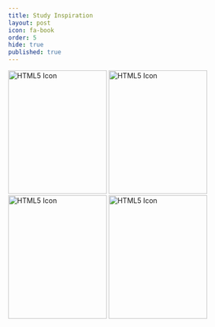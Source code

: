 ```yaml
---
title: Study Inspiration
layout: post
icon: fa-book
order: 5
hide: true
published: true
---
```

<html>
<head>
<style>
img {
  width: 100%;
  height: auto;
}
</style>
</head>
<body>

<img src="https://ami-az.github.io/assets/images/s1.jpg" alt="HTML5 Icon" style="width:200px;height:250px;">

<img src="https://ami-az.github.io/assets/images/s2.jpg" alt="HTML5 Icon" style="width:200px;height:250px;">  

<img src="https://ami-az.github.io/assets/images/s3.jpg" alt="HTML5 Icon" style="width:200px;height:250px;">
  
<img src="https://ami-az.github.io/assets/images/s4.jpg" alt="HTML5 Icon" style="width:200px;height:250px;">
  
  
</body>
</html>
